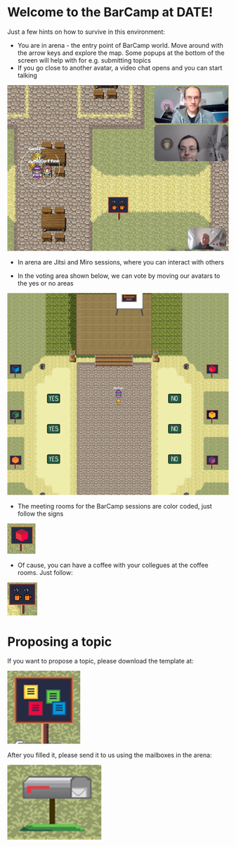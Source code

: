 # Welcome to the BarCamp at DATE!

Just a few hints on how to survive in this environment:
* You are in arena - the entry point of BarCamp world. Move around with the arrow keys and explore the map. Some popups at the bottom of the screen will help with for e.g. submitting topics
* If you go close to another avatar, a video chat opens and you can start talking

![](pics/chatting.png)

* In arena are Jitsi and Miro sessions, where you can interact with others


* In the voting area shown below, we can vote by moving our avatars to the yes or no areas

![](pics/voting.png)

* The meeting rooms for the BarCamp sessions are color coded, just follow the signs

![](pics/sign_room.png)

* Of cause, you can have a coffee with your collegues at the coffee rooms. Just follow:

![](pics/sign_coffee.png)

# Proposing a topic
If you want to propose a topic, please download the template at:

![](pics/template_dl.png)

After you filled it, please send it to us using the mailboxes in the arena:

![](pics/submission.png)